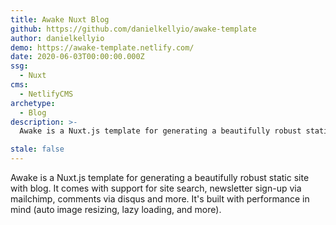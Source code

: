 ```yaml
---
title: Awake Nuxt Blog
github: https://github.com/danielkellyio/awake-template
author: danielkellyio
demo: https://awake-template.netlify.com/
date: 2020-06-03T00:00:00.000Z
ssg:
  - Nuxt
cms:
  - NetlifyCMS
archetype:
  - Blog
description: >-
  Awake is a Nuxt.js template for generating a beautifully robust static site with blog

stale: false
---
```


Awake is a Nuxt.js template for generating a beautifully robust static site with blog. It comes with support for site search, newsletter sign-up via mailchimp, comments via disqus and more. It's built with performance in mind (auto image resizing, lazy loading, and more).
